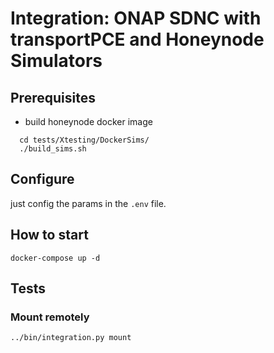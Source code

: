 # Integration: ONAP SDNC with transportPCE and Honeynode Simulators

## Prerequisites

 * build honeynode docker image

```
  cd tests/Xtesting/DockerSims/
  ./build_sims.sh
```   

## Configure

just config the params in the ```.env``` file.

## How to start

```
docker-compose up -d
```

## Tests

### Mount remotely

```
../bin/integration.py mount
```

